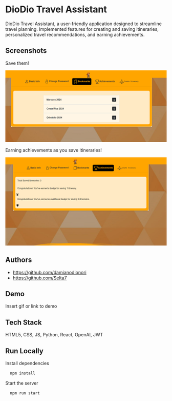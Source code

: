 
# DioDio Travel Assistant

DioDio Travel Assistant, a user-friendly
application designed to streamline travel
planning. Implemented features for creating and
saving itineraries, personalized travel
recommendations, and earning achievements.

## Screenshots

Save them!

<img src="Screenshot 2024-03-18 154008.png" width=700px>

Earning achievements as you save itineraries!

<img src="Screenshot 2024-03-18 153708.png" width=700px>

## Authors

- https://github.com/damianodionori
- https://github.com/Selta7


## Demo

Insert gif or link to demo


## Tech Stack

HTML5, CSS, JS, Python, React, OpenAI, JWT


## Run Locally

Install dependencies

```bash
  npm install
```

Start the server

```bash
  npm run start
```

